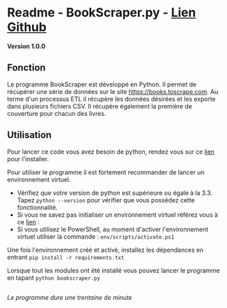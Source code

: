 # Readme - BookScraper.py - [Lien Github](https://github.com/guillaumefauvel/OCProjet2)

**Version 1.0.0**

## Fonction

Le programme BookScraper est développé en Python. Il permet de récupérer une série de données sur le site https://books.toscrape.com.
Au terme d'un processus ETL il récupère les données désirées et les exporte dans plusieurs fichiers CSV. 
Il récupère également la première de couverture pour chacun des livres. 

## Utilisation

Pour lancer ce code vous avez besoin de python, rendez vous sur ce [lien](https://www.python.org/downloads/) pour l'installer.

Pour utiliser le programme il est fortement recommander de lancer un environnement virtuel.
- Vérifiez que votre version de python est supérieure ou égale à la 3.3. Tapez `python --version` pour vérifier que vous possédez cette fonctionnalité. 
- Si vous ne savez pas initialiser un environnement virtuel référez vous à ce [lien](https://openclassrooms.com/fr/courses/6951236-mettez-en-place-votre-environnement-python/7014018-creez-votre-premier-environnement-virtuel) :
- Si vous utilisez le PowerShell, au moment d'activer l'environnement virtuel utiliser la commande : `env/scripts/activate.ps1` 

    
Une fois l'environnement créé et activé, installez les dépendances en entrant `pip install -r requirements.txt`

Lorsque tout les modules ont été installé vous pouvez lancer le programme en tapant `python bookscraper.py`

##

*Le programme dure une trentaine de minute*

